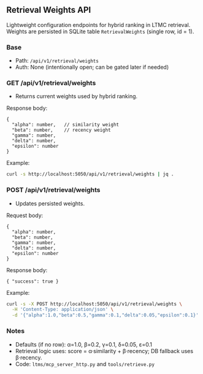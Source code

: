 ## Retrieval Weights API

Lightweight configuration endpoints for hybrid ranking in LTMC retrieval. Weights are persisted in SQLite table `RetrievalWeights` (single row, id = 1).

### Base
- Path: `/api/v1/retrieval/weights`
- Auth: None (intentionally open; can be gated later if needed)

### GET /api/v1/retrieval/weights
- Returns current weights used by hybrid ranking.

Response body:
```
{
  "alpha": number,   // similarity weight
  "beta": number,    // recency weight
  "gamma": number,
  "delta": number,
  "epsilon": number
}
```

Example:
```bash
curl -s http://localhost:5050/api/v1/retrieval/weights | jq .
```

### POST /api/v1/retrieval/weights
- Updates persisted weights.

Request body:
```
{
  "alpha": number,
  "beta": number,
  "gamma": number,
  "delta": number,
  "epsilon": number
}
```

Response body:
```
{ "success": true }
```

Example:
```bash
curl -s -X POST http://localhost:5050/api/v1/retrieval/weights \
  -H 'Content-Type: application/json' \
  -d '{"alpha":1.0,"beta":0.5,"gamma":0.1,"delta":0.05,"epsilon":0.1}' | jq .
```

### Notes
- Defaults (if no row): α=1.0, β=0.2, γ=0.1, δ=0.05, ε=0.1
- Retrieval logic uses: score = α·similarity + β·recency; DB fallback uses β·recency.
- Code: `ltms/mcp_server_http.py` and `tools/retrieve.py`

